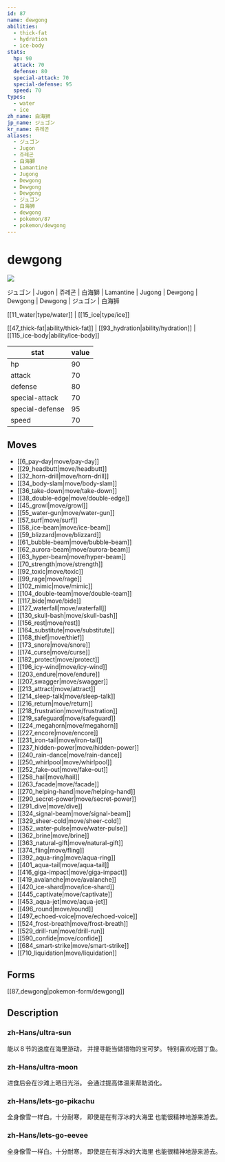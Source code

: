 ```yaml
---
id: 87
name: dewgong
abilities:
  - thick-fat
  - hydration
  - ice-body
stats:
  hp: 90
  attack: 70
  defense: 80
  special-attack: 70
  special-defense: 95
  speed: 70
types:
  - water
  - ice
zh_name: 白海狮
jp_name: ジュゴン
kr_name: 쥬레곤
aliases:
  - ジュゴン
  - Jugon
  - 쥬레곤
  - 白海獅
  - Lamantine
  - Jugong
  - Dewgong
  - Dewgong
  - Dewgong
  - ジュゴン
  - 白海狮
  - dewgong
  - pokemon/87
  - pokemon/dewgong
---
```

# dewgong

![](https://raw.githubusercontent.com/PokeAPI/sprites/master/sprites/pokemon/87.png)

ジュゴン | Jugon | 쥬레곤 | 白海獅 | Lamantine | Jugong | Dewgong | Dewgong | Dewgong | ジュゴン | 白海狮

[[11_water|type/water]] | [[15_ice|type/ice]]

[[47_thick-fat|ability/thick-fat]] | [[93_hydration|ability/hydration]] | [[115_ice-body|ability/ice-body]]

|stat|value|
|---|---|
|hp|90|
|attack|70|
|defense|80|
|special-attack|70|
|special-defense|95|
|speed|70|


## Moves

- [[6_pay-day|move/pay-day]]
- [[29_headbutt|move/headbutt]]
- [[32_horn-drill|move/horn-drill]]
- [[34_body-slam|move/body-slam]]
- [[36_take-down|move/take-down]]
- [[38_double-edge|move/double-edge]]
- [[45_growl|move/growl]]
- [[55_water-gun|move/water-gun]]
- [[57_surf|move/surf]]
- [[58_ice-beam|move/ice-beam]]
- [[59_blizzard|move/blizzard]]
- [[61_bubble-beam|move/bubble-beam]]
- [[62_aurora-beam|move/aurora-beam]]
- [[63_hyper-beam|move/hyper-beam]]
- [[70_strength|move/strength]]
- [[92_toxic|move/toxic]]
- [[99_rage|move/rage]]
- [[102_mimic|move/mimic]]
- [[104_double-team|move/double-team]]
- [[117_bide|move/bide]]
- [[127_waterfall|move/waterfall]]
- [[130_skull-bash|move/skull-bash]]
- [[156_rest|move/rest]]
- [[164_substitute|move/substitute]]
- [[168_thief|move/thief]]
- [[173_snore|move/snore]]
- [[174_curse|move/curse]]
- [[182_protect|move/protect]]
- [[196_icy-wind|move/icy-wind]]
- [[203_endure|move/endure]]
- [[207_swagger|move/swagger]]
- [[213_attract|move/attract]]
- [[214_sleep-talk|move/sleep-talk]]
- [[216_return|move/return]]
- [[218_frustration|move/frustration]]
- [[219_safeguard|move/safeguard]]
- [[224_megahorn|move/megahorn]]
- [[227_encore|move/encore]]
- [[231_iron-tail|move/iron-tail]]
- [[237_hidden-power|move/hidden-power]]
- [[240_rain-dance|move/rain-dance]]
- [[250_whirlpool|move/whirlpool]]
- [[252_fake-out|move/fake-out]]
- [[258_hail|move/hail]]
- [[263_facade|move/facade]]
- [[270_helping-hand|move/helping-hand]]
- [[290_secret-power|move/secret-power]]
- [[291_dive|move/dive]]
- [[324_signal-beam|move/signal-beam]]
- [[329_sheer-cold|move/sheer-cold]]
- [[352_water-pulse|move/water-pulse]]
- [[362_brine|move/brine]]
- [[363_natural-gift|move/natural-gift]]
- [[374_fling|move/fling]]
- [[392_aqua-ring|move/aqua-ring]]
- [[401_aqua-tail|move/aqua-tail]]
- [[416_giga-impact|move/giga-impact]]
- [[419_avalanche|move/avalanche]]
- [[420_ice-shard|move/ice-shard]]
- [[445_captivate|move/captivate]]
- [[453_aqua-jet|move/aqua-jet]]
- [[496_round|move/round]]
- [[497_echoed-voice|move/echoed-voice]]
- [[524_frost-breath|move/frost-breath]]
- [[529_drill-run|move/drill-run]]
- [[590_confide|move/confide]]
- [[684_smart-strike|move/smart-strike]]
- [[710_liquidation|move/liquidation]]

## Forms



[[87_dewgong|pokemon-form/dewgong]]

## Description

### zh-Hans/ultra-sun

能以８节的速度在海里游动，
并搜寻能当做猎物的宝可梦。
特别喜欢吃弱丁鱼。

### zh-Hans/ultra-moon

进食后会在沙滩上晒日光浴。
会通过提高体温来帮助消化。

### zh-Hans/lets-go-pikachu

全身像雪一样白。十分耐寒，
即使是在有浮冰的大海里
也能很精神地游来游去。

### zh-Hans/lets-go-eevee

全身像雪一样白。十分耐寒，
即使是在有浮冰的大海里
也能很精神地游来游去。

